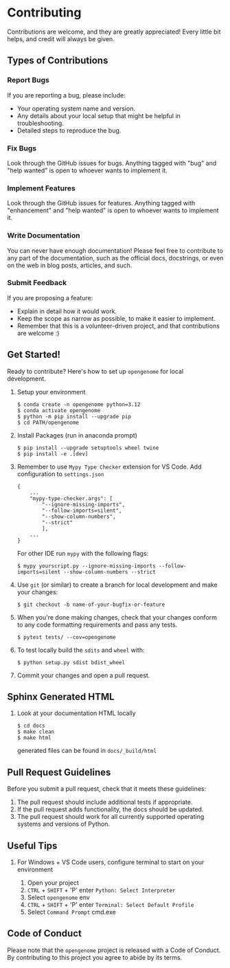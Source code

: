 # Contributing

Contributions are welcome, and they are greatly appreciated! Every little bit
helps, and credit will always be given.

## Types of Contributions

### Report Bugs

If you are reporting a bug, please include:

* Your operating system name and version.
* Any details about your local setup that might be helpful in troubleshooting.
* Detailed steps to reproduce the bug.

### Fix Bugs

Look through the GitHub issues for bugs. Anything tagged with "bug" and "help
wanted" is open to whoever wants to implement it.

### Implement Features

Look through the GitHub issues for features. Anything tagged with "enhancement"
and "help wanted" is open to whoever wants to implement it.

### Write Documentation

You can never have enough documentation! Please feel free to contribute to any
part of the documentation, such as the official docs, docstrings, or even
on the web in blog posts, articles, and such.

### Submit Feedback

If you are proposing a feature:

* Explain in detail how it would work.
* Keep the scope as narrow as possible, to make it easier to implement.
* Remember that this is a volunteer-driven project, and that contributions
  are welcome :)

## Get Started!

Ready to contribute? Here's how to set up `opengenome` for local development.

1. Setup your environment

    ```console
    $ conda create -n opengenome python=3.12
    $ conda activate opengenome
    $ python -m pip install --upgrade pip
    $ cd PATH/opengenome
    ```

1. Install Packages (run in anaconda prompt)

    ```console
    $ pip install --upgrade setuptools wheel twine
    $ pip install -e .[dev]
    ```

1. Remember to use `Mypy Type Checker` extension for VS Code. Add configuration to `settings.json`

    ```console
    {
        ...
        "mypy-type-checker.args": [
            "--ignore-missing-imports",
            "--follow-imports=silent",
            "--show-column-numbers",
            "--strict"
            ],
        ...
    }
    ```

    For other IDE run `mypy` with the following flags:

    ```console
    $ mypy yourscript.py --ignore-missing-imports --follow-imports=silent --show-column-numbers --strict
    ```

1. Use `git` (or similar) to create a branch for local development and make your changes:

    ```console
    $ git checkout -b name-of-your-bugfix-or-feature
    ```

1. When you're done making changes, check that your changes conform to any code formatting requirements and pass any tests.

    ```console
    $ pytest tests/ --cov=opengenome
    ```

1. To test locally build the `sdits` and `wheel` with:

    ```console
    $ python setup.py sdist bdist_wheel
    ```

1. Commit your changes and open a pull request.

## Sphinx Generated HTML

1. Look at your documentation HTML locally

    ```console
    $ cd docs
    $ make clean
    $ make html
    ```

    generated files can be found in `docs/_build/html`

## Pull Request Guidelines

Before you submit a pull request, check that it meets these guidelines:

1. The pull request should include additional tests if appropriate.
2. If the pull request adds functionality, the docs should be updated.
3. The pull request should work for all currently supported operating systems and versions of Python.

## Useful Tips

1. For Windows + VS Code users, configure terminal to start on your environment

    1. Open your project
    1. `CTRL` + `SHIFT` + 'P' enter `Python: Select Interpreter`
    1. Select `opengenome` env
    1. `CTRL` + `SHIFT` + 'P' enter `Terminal: Select Default Profile`
    1. Select `Command Prompt` cmd.exe

## Code of Conduct

Please note that the `opengenome` project is released with a
Code of Conduct. By contributing to this project you agree to abide by its terms.
